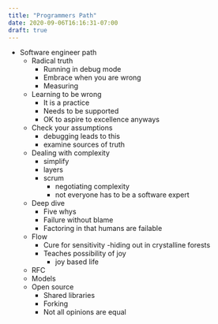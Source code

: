 ```yaml
---
title: "Programmers Path"
date: 2020-09-06T16:16:31-07:00
draft: true
---
```


- Software engineer path
  - Radical truth
    - Running in debug mode
    - Embrace when you are wrong
    - Measuring
  - Learning to be wrong
    - It is a practice
    - Needs to be supported
    - OK to aspire to excellence anyways
  - Check your assumptions
    - debugging leads to this
    - examine sources of truth
  - Dealing with complexity
    - simplify
    - layers
    - scrum
      - negotiating complexity
      - not everyone has to be a software expert
  - Deep dive
    - Five whys
    - Failure without blame
    - Factoring in that humans are failable
  - Flow
    - Cure for sensitivity
      -hiding out in crystalline forests
    - Teaches possibility of joy
      - joy based life
  - RFC
  - Models
  - Open source
    - Shared libraries
    - Forking
    - Not all opinions are equal
